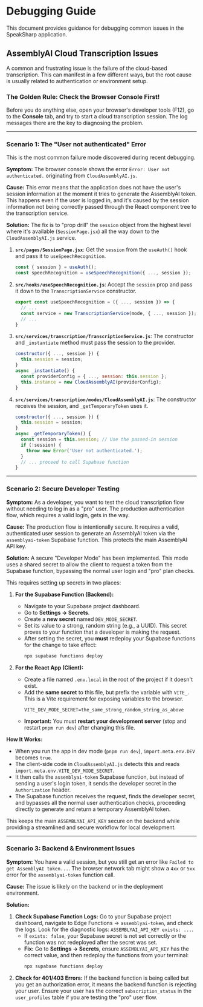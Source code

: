 # Debugging Guide

This document provides guidance for debugging common issues in the SpeakSharp application.

## AssemblyAI Cloud Transcription Issues

A common and frustrating issue is the failure of the cloud-based transcription. This can manifest in a few different ways, but the root cause is usually related to authentication or environment setup.

### The Golden Rule: Check the Browser Console First!

Before you do anything else, open your browser's developer tools (F12), go to the **Console** tab, and try to start a cloud transcription session. The log messages there are the key to diagnosing the problem.

---

### Scenario 1: The "User not authenticated" Error

This is the most common failure mode discovered during recent debugging.

**Symptom:** The browser console shows the error `Error: User not authenticated.` originating from `CloudAssemblyAI.js`.

**Cause:** This error means that the application does not have the user's session information at the moment it tries to generate the AssemblyAI token. This happens even if the user is logged in, and it's caused by the session information not being correctly passed through the React component tree to the transcription service.

**Solution:** The fix is to "prop drill" the `session` object from the highest level where it's available (`SessionPage.jsx`) all the way down to the `CloudAssemblyAI.js` service.

1.  **`src/pages/SessionPage.jsx`**: Get the `session` from the `useAuth()` hook and pass it to `useSpeechRecognition`.
    ```javascript
    const { session } = useAuth();
    const speechRecognition = useSpeechRecognition({ ..., session });
    ```

2.  **`src/hooks/useSpeechRecognition.js`**: Accept the `session` prop and pass it down to the `TranscriptionService` constructor.
    ```javascript
    export const useSpeechRecognition = ({ ..., session }) => {
      // ...
      const service = new TranscriptionService(mode, { ..., session });
      // ...
    }
    ```

3.  **`src/services/transcription/TranscriptionService.js`**: The constructor and `_instantiate` method must pass the session to the provider.
    ```javascript
    constructor({ ..., session }) {
      this.session = session;
    }
    async _instantiate() {
      const providerConfig = { ..., session: this.session };
      this.instance = new CloudAssemblyAI(providerConfig);
    }
    ```

4.  **`src/services/transcription/modes/CloudAssemblyAI.js`**: The constructor receives the session, and `_getTemporaryToken` uses it.
    ```javascript
    constructor({ ..., session }) {
      this.session = session;
    }
    async _getTemporaryToken() {
      const session = this.session; // Use the passed-in session
      if (!session) {
        throw new Error('User not authenticated.');
      }
      // ... proceed to call Supabase function
    }
    ```

---

### Scenario 2: Secure Developer Testing

**Symptom:** As a developer, you want to test the cloud transcription flow without needing to log in as a "pro" user. The production authentication flow, which requires a valid login, gets in the way.

**Cause:** The production flow is intentionally secure. It requires a valid, authenticated user session to generate an AssemblyAI token via the `assemblyai-token` Supabase function. This protects the main AssemblyAI API key.

**Solution:** A secure "Developer Mode" has been implemented. This mode uses a shared secret to allow the client to request a token from the Supabase function, bypassing the normal user login and "pro" plan checks.

This requires setting up secrets in two places:

1.  **For the Supabase Function (Backend):**
    *   Navigate to your Supabase project dashboard.
    *   Go to **Settings -> Secrets**.
    *   Create a **new secret** named `DEV_MODE_SECRET`.
    *   Set its value to a strong, random string (e.g., a UUID). This secret proves to your function that a developer is making the request.
    *   After setting the secret, you **must** redeploy your Supabase functions for the change to take effect:
        ```bash
        npx supabase functions deploy
        ```

2.  **For the React App (Client):**
    *   Create a file named `.env.local` in the root of the project if it doesn't exist.
    *   Add the **same secret** to this file, but prefix the variable with `VITE_`. This is a Vite requirement for exposing variables to the browser.
        ```
        VITE_DEV_MODE_SECRET=the_same_strong_random_string_as_above
        ```
    *   **Important:** You must **restart your development server** (stop and restart `pnpm run dev`) after changing this file.

**How It Works:**

-   When you run the app in dev mode (`pnpm run dev`), `import.meta.env.DEV` becomes `true`.
-   The client-side code in `CloudAssemblyAI.js` detects this and reads `import.meta.env.VITE_DEV_MODE_SECRET`.
-   It then calls the `assemblyai-token` Supabase function, but instead of sending a user's login token, it sends the developer secret in the `Authorization` header.
-   The Supabase function receives the request, finds the developer secret, and bypasses all the normal user authentication checks, proceeding directly to generate and return a temporary AssemblyAI token.

This keeps the main `ASSEMBLYAI_API_KEY` secure on the backend while providing a streamlined and secure workflow for local development.

---

### Scenario 3: Backend & Environment Issues

**Symptom:** You have a valid session, but you still get an error like `Failed to get AssemblyAI token...`. The browser network tab might show a `4xx` or `5xx` error for the `assemblyai-token` function call.

**Cause:** The issue is likely on the backend or in the deployment environment.

**Solution:**

1.  **Check Supabase Function Logs:** Go to your Supabase project dashboard, navigate to Edge Functions -> `assemblyai-token`, and check the logs. Look for the diagnostic logs: `ASSEMBLYAI_API_KEY exists: ...`.
    *   If `exists: false`, your Supabase secret is not set correctly or the function was not redeployed after the secret was set.
    *   **Fix:** Go to **Settings -> Secrets**, ensure `ASSEMBLYAI_API_KEY` has the correct value, and then redeploy the functions from your terminal:
        ```bash
        npx supabase functions deploy
        ```
2.  **Check for 401/403 Errors:** If the backend function is being called but you get an authorization error, it means the backend function is rejecting your user. Ensure your user has the correct `subscription_status` in the `user_profiles` table if you are testing the "pro" user flow.
